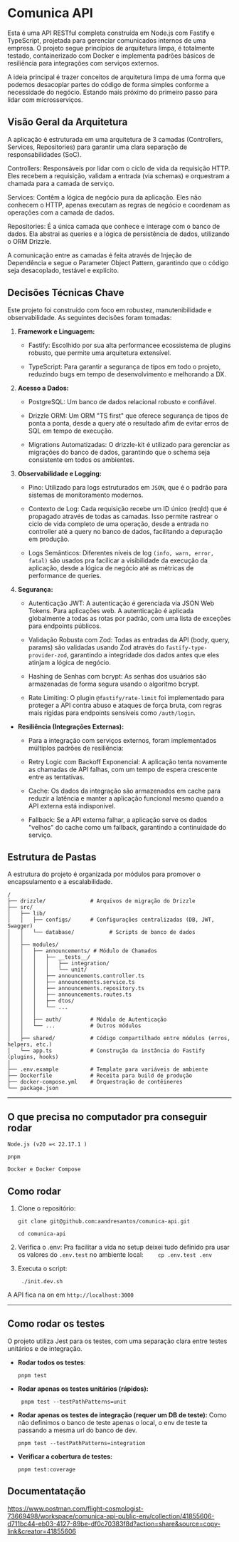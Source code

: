 # Comunica API

Esta é uma API RESTful completa construída em Node.js com Fastify e TypeScript, projetada para gerenciar comunicados internos de uma empresa. O projeto segue princípios de arquitetura limpa, é totalmente testado, containerizado com Docker e implementa padrões básicos de resiliência para integrações com serviços externos.

A ideia principal é trazer conceitos de arquitetura limpa de uma forma que podemos desacoplar partes do código de forma simples conforme a necessidade do negócio. Estando mais próximo do primeiro passo para lidar com microsserviços.

## Visão Geral da Arquitetura

A aplicação é estruturada em uma arquitetura de 3 camadas (Controllers, Services, Repositories) para garantir uma clara separação de responsabilidades (SoC).

Controllers: Responsáveis por lidar com o ciclo de vida da requisição HTTP. Eles recebem a requisição, validam a entrada (via schemas) e orquestram a chamada para a camada de serviço.

Services: Contêm a lógica de negócio pura da aplicação. Eles não conhecem o HTTP, apenas executam as regras de negócio e coordenam as operações com a camada de dados.

Repositories: É a única camada que conhece e interage com o banco de dados. Ela abstrai as queries e a lógica de persistência de dados, utilizando o ORM Drizzle.

A comunicação entre as camadas é feita através de Injeção de Dependência e segue o Parameter Object Pattern, garantindo que o código seja desacoplado, testável e explícito.

## Decisões Técnicas Chave

Este projeto foi construído com foco em robustez, manutenibilidade e observabilidade. As seguintes decisões foram tomadas:

1. **Framework e Linguagem:**

   - Fastify: Escolhido por sua alta performancee ecossistema de plugins robusto, que permite uma arquitetura extensível.

   - TypeScript: Para garantir a segurança de tipos em todo o projeto, reduzindo bugs em tempo de desenvolvimento e melhorando a DX.

2. **Acesso a Dados:**

   - PostgreSQL: Um banco de dados relacional robusto e confiável.

   - Drizzle ORM: Um ORM "TS first" que oferece segurança de tipos de ponta a ponta, desde a query até o resultado afim de evitar erros de SQL em tempo de execução.

   - Migrations Automatizadas: O drizzle-kit é utilizado para gerenciar as migrações do banco de dados, garantindo que o schema seja consistente em todos os ambientes.

3. **Observabilidade e Logging:**

   - Pino: Utilizado para logs estruturados em `JSON`, que é o padrão para sistemas de monitoramento modernos.

   - Contexto de Log: Cada requisição recebe um ID único (reqId) que é propagado através de todas as camadas. Isso permite rastrear o ciclo de vida completo de uma operação, desde a entrada no controller até a query no banco de dados, facilitando a depuração em produção.

   - Logs Semânticos: Diferentes níveis de log `(info, warn, error, fatal)` são usados pra facilicar a visibilidade da execução da aplicação, desde a lógica de negócio até as métricas de performance de queries.

4. **Segurança:**

   - Autenticação JWT: A autenticação é gerenciada via JSON Web Tokens. Para aplicações web. A autenticação é aplicada globalmente a todas as rotas por padrão, com uma lista de exceções para endpoints públicos.

   - Validação Robusta com Zod: Todas as entradas da API (body, query, params) são validadas usando Zod através do `fastify-type-provider-zod`, garantindo a integridade dos dados antes que eles atinjam a lógica de negócio.

   - Hashing de Senhas com bcrypt: As senhas dos usuários são armazenadas de forma segura usando o algoritmo bcrypt.

   - Rate Limiting: O plugin `@fastify/rate-limit` foi implementado para proteger a API contra abuso e ataques de força bruta, com regras mais rígidas para endpoints sensíveis como `/auth/login`.

- **Resiliência (Integrações Externas):**

  - Para a integração com serviços externos, foram implementados múltiplos padrões de resiliência:

  - Retry Logic com Backoff Exponencial: A aplicação tenta novamente as chamadas de API falhas, com um tempo de espera crescente entre as tentativas.

  - Cache: Os dados da integração são armazenados em cache para reduzir a latência e manter a aplicação funcional mesmo quando a API externa está indisponível.

  - Fallback: Se a API externa falhar, a aplicação serve os dados "velhos" do cache como um fallback, garantindo a continuidade do serviço.

## Estrutura de Pastas

A estrutura do projeto é organizada por módulos para promover o encapsulamento e a escalabilidade.

```
/
├── drizzle/              # Arquivos de migração do Drizzle
├── src/
│   ├── lib/
│   │   ├── configs/      # Configurações centralizadas (DB, JWT, Swagger)
│   │   └── database/           # Scripts de banco de dados
│   │
│   ├── modules/
│   │   ├── announcements/ # Módulo de Chamados
│   │   │   ├── __tests__/
│   │   │   │   ├── integration/
│   │   │   │   └── unit/
│   │   │   ├── announcements.controller.ts
│   │   │   ├── announcements.service.ts
│   │   │   ├── announcements.repository.ts
│   │   │   ├── announcements.routes.ts
│   │   │   ├── dtos/
│   │   │   └── ...
│   │   │
│   │   ├── auth/         # Módulo de Autenticação
│   │   └── ...           # Outros módulos
│   │
│   ├── shared/           # Código compartilhado entre módulos (erros, helpers, etc.)
│   └── app.ts            # Construção da instância do Fastify (plugins, hooks)
│
├── .env.example          # Template para variáveis de ambiente
├── Dockerfile            # Receita para build de produção
├── docker-compose.yml    # Orquestração de contêineres
└── package.json
```

---

## O que precisa no computador pra conseguir rodar

    Node.js (v20 =< 22.17.1 )

    pnpm

    Docker e Docker Compose

## Como rodar

1. Clone o repositório:

   ```
   git clone git@github.com:aandresantos/comunica-api.git

   cd comunica-api
   ```

2. Verifica o .env:
   Pra facilitar a vida no setup deixei tudo definido pra usar os valores do `.env.test` no ambiente local:
   `    cp .env.test .env`
3. Executa o script:
   ```
    ./init.dev.sh
   ```

A API fica na on em `http://localhost:3000`

---

## Como rodar os testes

O projeto utiliza Jest para os testes, com uma separação clara entre testes unitários e de integração.

- **Rodar todos os testes**:
  ```
  pnpm test
  ```
- **Rodar apenas os testes unitários (rápidos):**
  ```
   pnpm test --testPathPatterns=unit
  ```
- **Rodar apenas os testes de integração (requer um DB de teste):**
  Como não definimos o banco de teste apenas o local, o env de teste ta passando a mesma url do banco de dev.
  ```
  pnpm test --testPathPatterns=integration
  ```
- **Verificar a cobertura de testes:**
  ```
  pnpm test:coverage
  ```

## Documentatação

https://www.postman.com/flight-cosmologist-73669498/workspace/comunica-api-public-env/collection/41855606-d711bc44-eb03-4127-89be-df0c70383f8d?action=share&source=copy-link&creator=41855606
